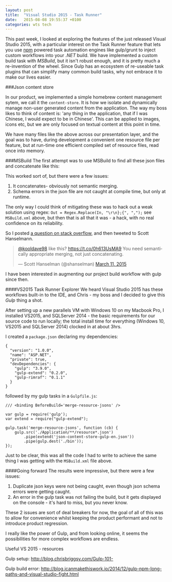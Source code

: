 ```yaml
---
layout: post
title:  "Visual Studio 2015 - Task Runner"
date:   2015-08-08 19:55:37 +0100
categories: wts tech
---
```

This past week, I looked at exploring the features of the just released Visual Studio 2015, with a particular interest on the Task Runner feature that lets you use [npm](https://www.npmjs.com/) powered task automation engines like gulp/grunt to inject custom workflows into your *.NET* build. We have implemented a custom build task with *MSBuild*, but it isn't robust enough, and it is pretty much a re-invention of the wheel. Since Gulp has an ecosystem of re-useable task plugins that can simplify many common build tasks, why not embrace it to make our lives easier.

###Json content store

In our product, we implemented a simple homebrew content management sytem, we call it the `content-store`. It is how we isolate and dynamically manage non-user generated content from the application. The way my boss likes to think of content is: 'any thing in the application, that if I was Chinese, I would expect to be in Chinese'. This can be applied to images, icons etc, but we are only focused on textual content at this point in time.

<script src="https://gist.github.com/kooldave98/181f59e7e80b36a13953.js"></script>

We have many files like the above across our presentation layer, and the goal was to have, during development a convenient one resource file per feature, but at run-time one efficient compiled set of resource files, read once into memory.

###MSBuild
The first attempt was to use MSBuild to find all these json files and concatenate like this:

<script src="https://gist.github.com/kooldave98/e8501f5ea1599b9c7248.js"></script>

This worked sort of, but there were a few issues:

1. It concatenates- obviously not semantic merging.
2. Schema errors in the json file are not caught at compile time, but only at runtime.

The only way I could think of mitigating these was to hack out a weak solution using regex: `Out = Regex.Replace(In, "\r\n};{", ",");` see `MSBuild.xml` above, but then that is all that it was - a hack, with no real confidence on its reliability.

So I posted [a question on stack overflow](http://stackoverflow.com/q/28993751/502130), and then tweeted to Scott Hanselmann.

<blockquote class="twitter-tweet" lang="en"><p lang="en" dir="ltr"><a href="https://twitter.com/kooldave98">@kooldave98</a> like this? <a href="https://t.co/0h613UsMA9">https://t.co/0h613UsMA9</a> You need semantically appropriate merging, not just concatenating.</p>&mdash; Scott Hanselman (@shanselman) <a href="https://twitter.com/shanselman/status/575720492071440386">March 11, 2015</a></blockquote>
<script async src="//platform.twitter.com/widgets.js" charset="utf-8"></script>

I have been interested in augmenting our project build workflow with gulp since then.

####VS2015 Task Runner Explorer
We heard Visual Studio 2015 has these workflows built-in to the IDE, and Chris - my boss and I decided to give this *Gulp* thing a shot.

After setting up a new parallels VM with Windows 10 on my Macbook Pro, I installed VS2015, and SQLServer 2014 - the basic requirements for our source code to run locally; the total install time for everything (Windows 10, VS2015 and SQLServer 2014) clocked in at about 3hrs.

I created a `package.json` declaring my dependencies:

    {
      "version": "1.0.0",
      "name": "ASP.NET",
      "private": true,
      "devDependencies": {
        "gulp": "3.9.0",
        "gulp-extend": "0.2.0",
        "gulp-rimraf": "0.1.1"
      }
    }

followed by my gulp tasks in a `Gulpfile.js`:

    /// <binding BeforeBuild='merge-resource-jsons' />

    var gulp = require('gulp');
    var extend = require("gulp-extend");

    gulp.task('merge-resource-jsons', function (cb) {
        gulp.src('./Application/**/resource*.json')
            .pipe(extend('json-content-store-gulp-en.json'))
            .pipe(gulp.dest('./bin'));
    });

Just to be clear, this was all the code I had to write to achieve the same thing I was getting with the `MSBuild.xml` file above.

####Going forward
The results were impressive, but there were a few issues:

1. Duplicate json keys were not being caught, even though json schema errors were getting caught.
2. An error in the gulp task was not failing the build, but it gets displayed on the console - it's hard to miss, but you never know.

These 2 issues are sort of deal breakers for now, the goal of all of this was to allow for convenience whilst keeping the product performant and not to introduce product regression.

I really like the power of Gulp, and from looking online, it seems the possibilities for more complex workflows are endless.

Useful VS 2015 - resources

Gulp setup: http://blog.chrisbriggsy.com/Gulp-101-

Gulp build error:  http://blog.icanmakethiswork.io/2014/12/gulp-npm-long-paths-and-visual-studio-fight.html

